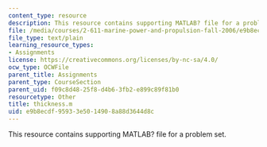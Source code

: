 ```yaml
---
content_type: resource
description: This resource contains supporting MATLAB? file for a problem set.
file: /media/courses/2-611-marine-power-and-propulsion-fall-2006/e9b8ecdf95933e5014908a88d3644d8c_thickness.m
file_type: text/plain
learning_resource_types:
- Assignments
license: https://creativecommons.org/licenses/by-nc-sa/4.0/
ocw_type: OCWFile
parent_title: Assignments
parent_type: CourseSection
parent_uid: f09c8d48-25f8-d4b6-3fb2-e899c89f81b0
resourcetype: Other
title: thickness.m
uid: e9b8ecdf-9593-3e50-1490-8a88d3644d8c
---
```

This resource contains supporting MATLAB? file for a problem set.